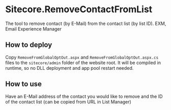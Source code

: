 # Sitecore.RemoveContactFromList

The tool to remove contact (by E-Mail) from the contact list (by list ID). EXM, Email Experience Manager

## How to deploy

Copy `RemoveFromGlobalOptOut.aspx` and `RemoveFromGlobalOptOut.aspx.cs` files to the `sitecore/admin` folder of the website root.
It will be compiled in runtime, so no DLL deployment and app pool restart needed.

## How to use

Have an E-Mail address of the contact you would like to remove and the ID of the contact list (can be copied from URL in List Manager)
